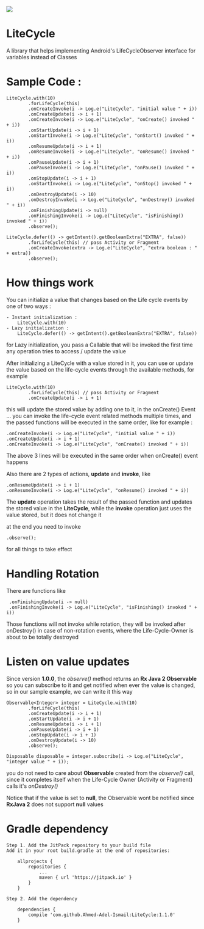 [![](https://jitpack.io/v/Ahmed-Adel-Ismail/LiteCycle.svg)](https://jitpack.io/#Ahmed-Adel-Ismail/LiteCycle)

# LiteCycle
A library that helps implementing Android's LifeCycleObserver interface for variables instead of Classes

# Sample Code :

    LiteCycle.with(10)
            .forLifeCycle(this)
            .onCreateInvoke(i -> Log.e("LiteCycle", "initial value " + i))
            .onCreateUpdate(i -> i + 1)
            .onCreateInvoke(i -> Log.e("LiteCycle", "onCreate() invoked " + i))
            .onStartUpdate(i -> i + 1)
            .onStartInvoke(i -> Log.e("LiteCycle", "onStart() invoked " + i))
            .onResumeUpdate(i -> i + 1)
            .onResumeInvoke(i -> Log.e("LiteCycle", "onResume() invoked " + i))
            .onPauseUpdate(i -> i + 1)
            .onPauseInvoke(i -> Log.e("LiteCycle", "onPause() invoked " + i))
            .onStopUpdate(i -> i + 1)
            .onStartInvoke(i -> Log.e("LiteCycle", "onStop() invoked " + i))
            .onDestroyUpdate(i -> 10)
            .onDestroyInvoke(i -> Log.e("LiteCycle", "onDestroy() invoked " + i))
            .onFinishingUpdate(i -> null)
            .onFinishingInvoke(i -> Log.e("LiteCycle", "isFinishing() invoked " + i))
            .observe();
            
    LiteCycle.defer(() -> getIntent().getBooleanExtra("EXTRA", false))
            .forLifeCycle(this) // pass Activity or Fragment
            .onCreateInvoke(extra -> Log.e("LiteCycle", "extra boolean : " + extra))
            .observe();
            
# How things work

You can initialize a value that changes based on the Life cycle events by one of two ways :
    
    - Instant initialization :
        LiteCycle.with(10)
    - Lazy initialization :
        LiteCycle.defer(() -> getIntent().getBooleanExtra("EXTRA", false))

for Lazy initialization, you pass a Callable that will be invoked the first time any operation tries to access / update the value

After initializing a LiteCycle with a value stored in it, you can use or update the value based on the life-cycle events through the available methods, for example
    
    LiteCycle.with(10)
            .forLifeCycle(this) // pass Activity or Fragment
            .onCreateUpdate(i -> i + 1)
            
this will update the stored value by adding one to it, in the onCreate() Event ... you can invoke the life-cycle event related methods multiple times, and the passed functions will be executed in the same order, like for example :

    .onCreateInvoke(i -> Log.e("LiteCycle", "initial value " + i))
    .onCreateUpdate(i -> i + 1)
    .onCreateInvoke(i -> Log.e("LiteCycle", "onCreate() invoked " + i))

The above 3 lines will be executed in the same order when onCreate() event happens

Also there are 2 types of actions, <b>update</b> and <b>invoke</b>, like 

    .onResumeUpdate(i -> i + 1)
    .onResumeInvoke(i -> Log.e("LiteCycle", "onResume() invoked " + i))

The <b>update</b> operation takes the result of the passed function and updates the stored value in the <b>LiteCycle</b>, while the <b>invoke</b> operation just uses the value stored, but it does not change it

at the end you need to invoke 
    
    .observe();

for all things to take effect
 
# Handling Rotation
 
There are functions like 
 
     .onFinishingUpdate(i -> null)
     .onFinishingInvoke(i -> Log.e("LiteCycle", "isFinishing() invoked " + i))
     
Those functions will not invoke while rotation, they will be invoked after onDestroy() in case of non-rotation events, where the Life-Cycle-Owner is about to be totally destroyed

# Listen on value updates

Since version <b>1.0.0</b>, the <i>observe()</i> method returns an <b> Rx Java 2 Observable </b> so you can subscribe to it and get notified when ever the value is changed, so in our sample example, we can write it this way

    Observable<Integer> integer = LiteCycle.with(10)
            .forLifeCycle(this)
            .onCreateUpdate(i -> i + 1)
            .onStartUpdate(i -> i + 1)
            .onResumeUpdate(i -> i + 1)
            .onPauseUpdate(i -> i + 1)
            .onStopUpdate(i -> i + 1)
            .onDestroyUpdate(i -> 10)
            .observe();
            
    Disposable disposable = integer.subscribe(i -> Log.e("LiteCycle", "integer value " + i));
    
you do not need to care about <b>Observable</b> created from the <i>observe()</i> call, since it completes itself when the Life-Cycle Owner (Activity or Fragment) calls it's <i>onDestroy()</i>

Notice that if the value is set to <b>null</b>, the Observable wont be notified since <b>RxJava 2</b> does not support <b>null</b> values

# Gradle dependency 

    Step 1. Add the JitPack repository to your build file
    Add it in your root build.gradle at the end of repositories:

        allprojects {
            repositories {
                ...
                maven { url 'https://jitpack.io' }
            }
        }

    Step 2. Add the dependency

        dependencies {
            compile 'com.github.Ahmed-Adel-Ismail:LiteCycle:1.1.0'
        }
